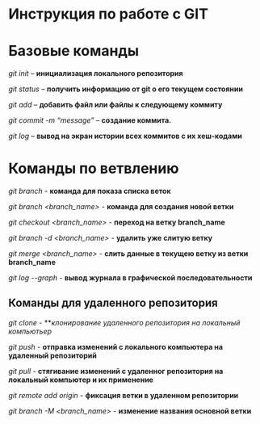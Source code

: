 # Инструкция по работе с GIT

# Базовые команды

*git init* – **инициализация локального репозитория**

*git status* – **получить информацию от git о его текущем состоянии**

*git add* – **добавить файл или файлы к следующему коммиту**

*git commit -m “message”* – **создание коммита.**

*git log* – **вывод на экран истории всех коммитов с их хеш-кодами**


# Команды по ветвлению

*git branch* - **команда для показа списка веток**

*git branch <branch_name>* - **команда для создания новой ветки**

*git checkout <branch_name>* - **переход на ветку branch_name**

*git branch -d <branch_name>* - **удалить уже слитую ветку**

*git merge <branch_name>* - **слить данные в текущею ветку из ветки branch_name**

*git log --graph* - **вывод журнала в графической последовательности**

## Команды для удаленного репозитория

*git clone* - ***клонирование удаленного репозитория на локальный компьютьер*

*git push* - **отправка изменений с локального компьютера на удаленный репозиторий**

*git pull* - **стягивание изменений с удаленног репозитория на локальный компьютер и их применение**

*git remote add origin* - **фиксация ветки в удаленном репозитории**

*git branch -M <branch_name>* - **изменение названия основной ветки**